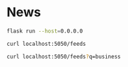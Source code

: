 # News

```bash
flask run --host=0.0.0.0
```

```bash
curl localhost:5050/feeds
```

```bash
curl localhost:5050/feeds?q=business
```
